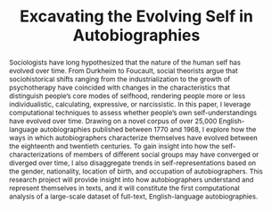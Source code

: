 ---
pid: g2023janz
done: true
title: Excavating the Evolving Self in Autobiographies
category: Grad Fellowship Project
tags:
- text-analysis
cohort_year: '2023'
abstract: 'Sociologists have long hypothesized that the nature of the human self has
  evolved over time. From Durkheim to Foucault, social theorists argue that sociohistorical
  shifts ranging from the industrialization to the growth of psychotherapy have coincided
  with changes in the characteristics that distinguish people’s core modes of selfhood,
  rendering people more or less individualistic, calculating, expressive, or narcissistic.
  In this paper, I leverage computational techniques to assess whether people’s own
  self-understandings have evolved over time. Drawing on a novel corpus of over 25,000
  English-language autobiographies published between 1770 and 1968, I explore how
  the ways in which autobiographers characterize themselves have evolved between the
  eighteenth and twentieth centuries. To gain insight into how the self-characterizations
  of members of different social groups may have converged or diverged over time,
  I also disaggregate trends in self-representations based on the gender, nationality,
  location of birth, and occupation of autobiographers. This research project will
  provide insight into how autobiographers understand and represent themselves in
  texts, and it will constitute the first computational analysis of a large-scale
  dataset of full-text, English-language autobiographies. '
pis:
- janz
order: '059'
layout: project
---